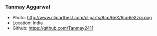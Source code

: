 ### Tanmay Aggarwal
- Photo: http://www.clipartbest.com/cliparts/9cp/6eX/9cp6eXzoi.png
- Location: India
- Github: https://github.com/Tanmay2411

